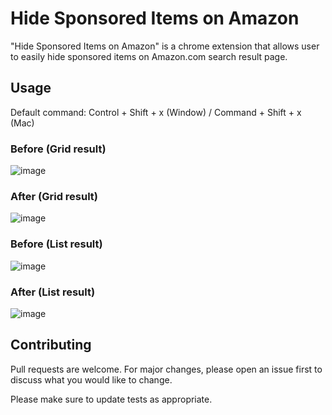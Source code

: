 # Hide Sponsored Items on Amazon

"Hide Sponsored Items on Amazon" is a chrome extension that allows user to easily hide sponsored items on Amazon.com search result page. 

## Usage

Default command: Control + Shift + x (Window) / Command + Shift + x (Mac)

### Before (Grid result)
![image](https://github.com/hwisangcho00/hide-sponsored-amazon/assets/81304520/d1f0e67b-2cd0-41c7-81e3-db680238848b)

### After (Grid result)
![image](https://github.com/hwisangcho00/hide-sponsored-amazon/assets/81304520/ca919d21-a806-45e9-a7b2-a507f7a3ee77)

### Before (List result)
![image](https://github.com/hwisangcho00/hide-sponsored-amazon/assets/81304520/0ac09731-a204-4ec1-b2eb-08bb44892dbd)

### After (List result)
![image](https://github.com/hwisangcho00/hide-sponsored-amazon/assets/81304520/48561bb9-4519-4455-a457-995220f414c2)

## Contributing

Pull requests are welcome. For major changes, please open an issue first
to discuss what you would like to change.

Please make sure to update tests as appropriate.
